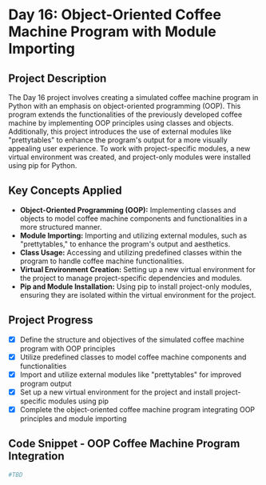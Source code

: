 # Day 16: Object-Oriented Coffee Machine Program with Module Importing

## Project Description

The Day 16 project involves creating a simulated coffee machine program in Python with an emphasis on object-oriented programming (OOP). This program extends the functionalities of the previously developed coffee machine by implementing OOP principles using classes and objects. Additionally, this project introduces the use of external modules like "prettytables" to enhance the program's output for a more visually appealing user experience. To work with project-specific modules, a new virtual environment was created, and project-only modules were installed using pip for Python.

## Key Concepts Applied

- **Object-Oriented Programming (OOP):** Implementing classes and objects to model coffee machine components and functionalities in a more structured manner.
- **Module Importing:** Importing and utilizing external modules, such as "prettytables," to enhance the program's output and aesthetics.
- **Class Usage:** Accessing and utilizing predefined classes within the program to handle coffee machine functionalities.
- **Virtual Environment Creation:** Setting up a new virtual environment for the project to manage project-specific dependencies and modules.
- **Pip and Module Installation:** Using pip to install project-only modules, ensuring they are isolated within the virtual environment for the project.

## Project Progress

- [x] Define the structure and objectives of the simulated coffee machine program with OOP principles
- [x] Utilize predefined classes to model coffee machine components and functionalities
- [x] Import and utilize external modules like "prettytables" for improved program output
- [x] Set up a new virtual environment for the project and install project-specific modules using pip
- [x] Complete the object-oriented coffee machine program integrating OOP principles and module importing

## Code Snippet - OOP Coffee Machine Program Integration

```python
#TBD